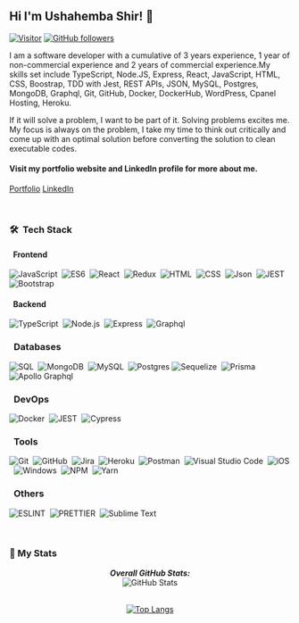<h2>Hi I'm Ushahemba Shir! 👋</h2>

[![Visitor](https://visitor-badge.laobi.icu/badge?page_id=ushashir.ushashir)](https://github.com/ushashir) [![GitHub followers](https://img.shields.io/github/followers/ushashir.svg?style=social&label=Follow)](https://github.com/ushashir?tab=followers)

<p>I am a software developer with a cumulative of 3 years experience, 1 year of non-commercial experience and 2 years of commercial experience.My skills set include TypeScript, Node.JS, Express, React, JavaScript, HTML, CSS, Boostrap, TDD with Jest, REST APIs, JSON, MySQL, Postgres, MongoDB, Graphql, Git, GitHub, Docker, DockerHub, WordPress, Cpanel Hosting, Heroku.
</p>
<p>
If it will solve a problem, I want to be part of it. Solving problems excites me. My focus is always on the problem, I take my time to think out critically and come up with an optimal solution before converting the solution to clean executable codes.
</p>

#### Visit my portfolio website and LinkedIn profile for more about me.

<a href="https://ushahembashir.com/">Portfolio</a>&nbsp;<a href="https://www.linkedin.com/in/ushashir/">LinkedIn</a> 

<br />

### 🛠 &nbsp;Tech Stack

#### &nbsp; Frontend

![JavaScript](https://img.shields.io/badge/-JavaScript-05122A?style=flat&logo=javascript)&nbsp;
![ES6](https://img.shields.io/badge/-ES6-05122A?style=flat&logo=javascript)&nbsp;
![React](https://img.shields.io/badge/-React-05122A?style=flat&logo=react)&nbsp;
![Redux](https://img.shields.io/badge/-Redux-05122A?style=flat&logo=redux)&nbsp;
![HTML](https://img.shields.io/badge/-HTML-05122A?style=flat&logo=HTML5)&nbsp;
![CSS](https://img.shields.io/badge/-CSS-05122A?style=flat&logo=CSS3&logoColor=1572B6)&nbsp;
![Json](https://img.shields.io/badge/-json-05122A?style=flat&logo=json)&nbsp;
![JEST](https://img.shields.io/badge/Jest-C21325?style=for-the-badge&logo=jest&logoColor=white)&nbsp;
![Bootstrap](https://img.shields.io/badge/-Bootstrap-05122A?style=flat&logo=bootstrap&logoColor=563D7C)

#### &nbsp; Backend

![TypeScript](https://img.shields.io/badge/TypeScript-007ACC?style=for-the-badge&logo=typescript&logoColor=white)&nbsp;
![Node.js](https://img.shields.io/badge/-Node.js-05122A?style=flat&logo=node.js)&nbsp;
![Express](https://img.shields.io/badge/-Express.js-05122A?style=flat&logo=express)&nbsp;
![Graphql](https://img.shields.io/badge/GraphQl-E10098?style=for-the-badge&logo=graphql&logoColor=white)


### &nbsp; Databases

![SQL](https://img.shields.io/badge/-SQL-05122A?style=flat&logo=sql)&nbsp;
![MongoDB](https://img.shields.io/badge/-MongoDB-05122A?style=flat&logo=mongodb)&nbsp;
![MySQL](https://img.shields.io/badge/MySQL-005C84?style=for-the-badge&logo=mysql&logoColor=white)&nbsp;
![Postgres](https://img.shields.io/badge/PostgreSQL-316192?style=for-the-badge&logo=postgresql&logoColor=white)
![Sequelize](ttps://img.shields.io/badge/Sequelize-52B0E7?style=for-the-badge&logo=Sequelize&logoColor=white)&nbsp;
![Prisma](https://img.shields.io/badge/Prisma-3982CE?style=for-the-badge&logo=Prisma&logoColor=white)&nbsp;
![Apollo Graphql](https://img.shields.io/badge/Apollo%20GraphQL-311C87?&style=for-the-badge&logo=Apollo%20GraphQL&logoColor=white)

### &nbsp; DevOps
![Docker](https://img.shields.io/badge/Docker-2CA5E0?style=for-the-badge&logo=docker&logoColor=white)&nbsp;
![JEST](https://img.shields.io/badge/Jest-C21325?style=for-the-badge&logo=jest&logoColor=white)&nbsp;
![Cypress](https://img.shields.io/badge/Cypress-17202C?style=for-the-badge&logo=cypress&logoColor=white)


### &nbsp; Tools

![Git](https://img.shields.io/badge/-Git-05122A?style=flat&logo=git)&nbsp;
![GitHub](https://img.shields.io/badge/-GitHub-05122A?style=flat&logo=github)&nbsp;
![Jira](https://img.shields.io/badge/-Jira-05122A?style=flat&logo=jira)&nbsp;
![Heroku](https://img.shields.io/badge/-Heroku-05122A?style=flat&logo=heroku)&nbsp;
![Postman](https://img.shields.io/badge/-Postman-05122A?style=flat&logo=postman)&nbsp;
![Visual Studio Code](https://img.shields.io/badge/-Visual%20Studio%20Code-05122A?style=flat&logo=visual-studio-code&logoColor=007ACC)&nbsp;
![iOS](https://img.shields.io/badge/-iOS-05122A?style=flat&logo=ios)&nbsp;
![Windows](https://img.shields.io/badge/-Windows-05122A?style=flat&logo=windows)&nbsp;
![NPM](https://img.shields.io/badge/-npm-05122A?style=flat&logo=npm)&nbsp;
![Yarn](https://img.shields.io/badge/-yarn-05122A?style=flat&logo=yarn)&nbsp;

### &nbsp; Others
![ESLINT](https://img.shields.io/badge/-npm-05122A?style=flat&logo=npm)&nbsp;
![PRETTIER](https://img.shields.io/badge/prettier-1A2C34?style=for-the-badge&logo=prettier&logoColor=F7BA3E)&nbsp;
![Sublime Text](https://img.shields.io/badge/sublime_text-%23575757.svg?&style=for-the-badge&logo=sublime-text&logoColor=important)&nbsp;








</br>

### 👀 My Stats

<div>
  
  <p align="center">
  <b><em>Overall GitHub Stats:</em></b> <br/>
    <img src="https://github-readme-streak-stats.herokuapp.com/?user=ushashir" alt="GitHub Stats" /> <br/><br/>
</p>
  <div align="center">
  
  [![Top Langs](https://github-readme-stats.vercel.app/api/top-langs/?username=ushashir&hide=shell&langs_count=8&show_icons=true)](https://github.com/ushashir/github-readme-stats)

</div>

</div>

<!--
**ushashir/ushashir** is a ✨ _special_ ✨ repository because its `README.md` (this file) appears on your GitHub profile.

Here are some ideas to get you started:

- 🔭 I’m currently working on ...
- 🌱 I’m currently learning ...
- 👯 I’m looking to collaborate on ...
- 🤔 I’m looking for help with ...
- 💬 Ask me about ...
- 📫 How to reach me: ...
- 😄 Pronouns: ...
- ⚡ Fun fact: ...
-->
